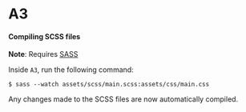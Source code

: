 # A3

#### Compiling SCSS files
__Note__: Requires [SASS](https://sass-lang.com)

Inside `A3`, run the following command:

```$ sass --watch assets/scss/main.scss:assets/css/main.css```

Any changes made to the SCSS files are now automatically compiled.